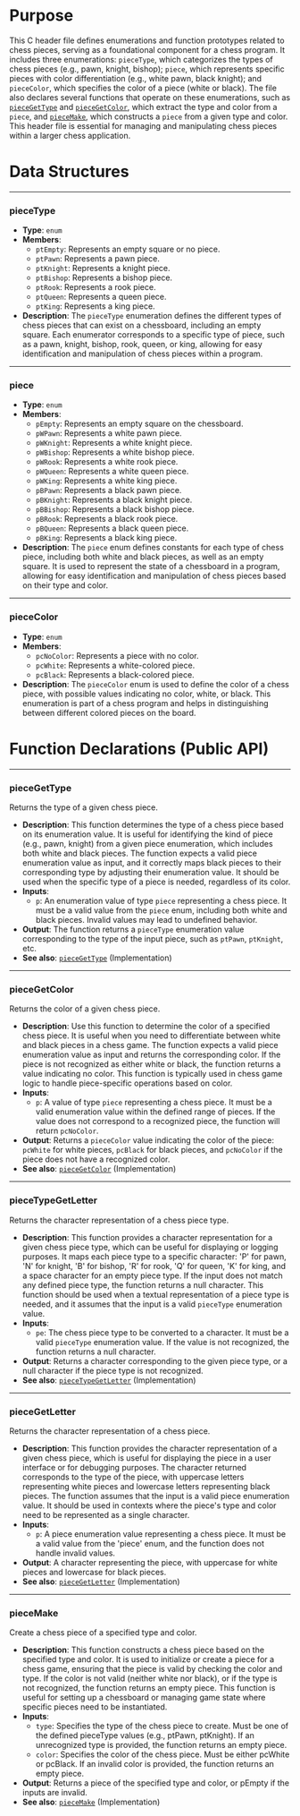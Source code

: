 # Purpose
This C header file defines enumerations and function prototypes related to chess pieces, serving as a foundational component for a chess program. It includes three enumerations: `pieceType`, which categorizes the types of chess pieces (e.g., pawn, knight, bishop); `piece`, which represents specific pieces with color differentiation (e.g., white pawn, black knight); and `pieceColor`, which specifies the color of a piece (white or black). The file also declares several functions that operate on these enumerations, such as [`pieceGetType`](#pieceGetType) and [`pieceGetColor`](#pieceGetColor), which extract the type and color from a `piece`, and [`pieceMake`](#pieceMake), which constructs a `piece` from a given type and color. This header file is essential for managing and manipulating chess pieces within a larger chess application.
# Data Structures

---
### pieceType
- **Type**: `enum`
- **Members**:
    - `ptEmpty`: Represents an empty square or no piece.
    - `ptPawn`: Represents a pawn piece.
    - `ptKnight`: Represents a knight piece.
    - `ptBishop`: Represents a bishop piece.
    - `ptRook`: Represents a rook piece.
    - `ptQueen`: Represents a queen piece.
    - `ptKing`: Represents a king piece.
- **Description**: The `pieceType` enumeration defines the different types of chess pieces that can exist on a chessboard, including an empty square. Each enumerator corresponds to a specific type of piece, such as a pawn, knight, bishop, rook, queen, or king, allowing for easy identification and manipulation of chess pieces within a program.


---
### piece
- **Type**: `enum`
- **Members**:
    - `pEmpty`: Represents an empty square on the chessboard.
    - `pWPawn`: Represents a white pawn piece.
    - `pWKnight`: Represents a white knight piece.
    - `pWBishop`: Represents a white bishop piece.
    - `pWRook`: Represents a white rook piece.
    - `pWQueen`: Represents a white queen piece.
    - `pWKing`: Represents a white king piece.
    - `pBPawn`: Represents a black pawn piece.
    - `pBKnight`: Represents a black knight piece.
    - `pBBishop`: Represents a black bishop piece.
    - `pBRook`: Represents a black rook piece.
    - `pBQueen`: Represents a black queen piece.
    - `pBKing`: Represents a black king piece.
- **Description**: The `piece` enum defines constants for each type of chess piece, including both white and black pieces, as well as an empty square. It is used to represent the state of a chessboard in a program, allowing for easy identification and manipulation of chess pieces based on their type and color.


---
### pieceColor
- **Type**: `enum`
- **Members**:
    - `pcNoColor`: Represents a piece with no color.
    - `pcWhite`: Represents a white-colored piece.
    - `pcBlack`: Represents a black-colored piece.
- **Description**: The `pieceColor` enum is used to define the color of a chess piece, with possible values indicating no color, white, or black. This enumeration is part of a chess program and helps in distinguishing between different colored pieces on the board.


# Function Declarations (Public API)

---
### pieceGetType<!-- {{#callable_declaration:pieceGetType}} -->
Returns the type of a given chess piece.
- **Description**: This function determines the type of a chess piece based on its enumeration value. It is useful for identifying the kind of piece (e.g., pawn, knight) from a given piece enumeration, which includes both white and black pieces. The function expects a valid piece enumeration value as input, and it correctly maps black pieces to their corresponding type by adjusting their enumeration value. It should be used when the specific type of a piece is needed, regardless of its color.
- **Inputs**:
    - `p`: An enumeration value of type `piece` representing a chess piece. It must be a valid value from the `piece` enum, including both white and black pieces. Invalid values may lead to undefined behavior.
- **Output**: The function returns a `pieceType` enumeration value corresponding to the type of the input piece, such as `ptPawn`, `ptKnight`, etc.
- **See also**: [`pieceGetType`](../../src/chesslib/piece.c.driver.md#pieceGetType)  (Implementation)


---
### pieceGetColor<!-- {{#callable_declaration:pieceGetColor}} -->
Returns the color of a given chess piece.
- **Description**: Use this function to determine the color of a specified chess piece. It is useful when you need to differentiate between white and black pieces in a chess game. The function expects a valid piece enumeration value as input and returns the corresponding color. If the piece is not recognized as either white or black, the function returns a value indicating no color. This function is typically used in chess game logic to handle piece-specific operations based on color.
- **Inputs**:
    - `p`: A value of type `piece` representing a chess piece. It must be a valid enumeration value within the defined range of pieces. If the value does not correspond to a recognized piece, the function will return `pcNoColor`.
- **Output**: Returns a `pieceColor` value indicating the color of the piece: `pcWhite` for white pieces, `pcBlack` for black pieces, and `pcNoColor` if the piece does not have a recognized color.
- **See also**: [`pieceGetColor`](../../src/chesslib/piece.c.driver.md#pieceGetColor)  (Implementation)


---
### pieceTypeGetLetter<!-- {{#callable_declaration:pieceTypeGetLetter}} -->
Returns the character representation of a chess piece type.
- **Description**: This function provides a character representation for a given chess piece type, which can be useful for displaying or logging purposes. It maps each piece type to a specific character: 'P' for pawn, 'N' for knight, 'B' for bishop, 'R' for rook, 'Q' for queen, 'K' for king, and a space character for an empty piece type. If the input does not match any defined piece type, the function returns a null character. This function should be used when a textual representation of a piece type is needed, and it assumes that the input is a valid `pieceType` enumeration value.
- **Inputs**:
    - `pe`: The chess piece type to be converted to a character. It must be a valid `pieceType` enumeration value. If the value is not recognized, the function returns a null character.
- **Output**: Returns a character corresponding to the given piece type, or a null character if the piece type is not recognized.
- **See also**: [`pieceTypeGetLetter`](../../src/chesslib/piece.c.driver.md#pieceTypeGetLetter)  (Implementation)


---
### pieceGetLetter<!-- {{#callable_declaration:pieceGetLetter}} -->
Returns the character representation of a chess piece.
- **Description**: This function provides the character representation of a given chess piece, which is useful for displaying the piece in a user interface or for debugging purposes. The character returned corresponds to the type of the piece, with uppercase letters representing white pieces and lowercase letters representing black pieces. The function assumes that the input is a valid piece enumeration value. It should be used in contexts where the piece's type and color need to be represented as a single character.
- **Inputs**:
    - `p`: A piece enumeration value representing a chess piece. It must be a valid value from the 'piece' enum, and the function does not handle invalid values.
- **Output**: A character representing the piece, with uppercase for white pieces and lowercase for black pieces.
- **See also**: [`pieceGetLetter`](../../src/chesslib/piece.c.driver.md#pieceGetLetter)  (Implementation)


---
### pieceMake<!-- {{#callable_declaration:pieceMake}} -->
Create a chess piece of a specified type and color.
- **Description**: This function constructs a chess piece based on the specified type and color. It is used to initialize or create a piece for a chess game, ensuring that the piece is valid by checking the color and type. If the color is not valid (neither white nor black), or if the type is not recognized, the function returns an empty piece. This function is useful for setting up a chessboard or managing game state where specific pieces need to be instantiated.
- **Inputs**:
    - `type`: Specifies the type of the chess piece to create. Must be one of the defined pieceType values (e.g., ptPawn, ptKnight). If an unrecognized type is provided, the function returns an empty piece.
    - `color`: Specifies the color of the chess piece. Must be either pcWhite or pcBlack. If an invalid color is provided, the function returns an empty piece.
- **Output**: Returns a piece of the specified type and color, or pEmpty if the inputs are invalid.
- **See also**: [`pieceMake`](../../src/chesslib/piece.c.driver.md#pieceMake)  (Implementation)


